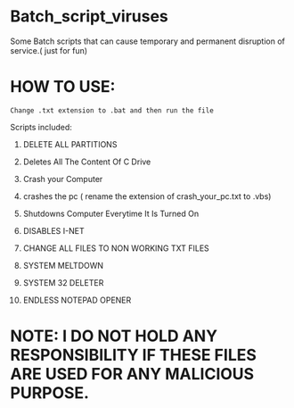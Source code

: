 # Batch_script_viruses
Some Batch scripts that can cause temporary and permanent disruption of service.( just for fun)

# HOW TO USE:

``` Change .txt extension to .bat and then run the file ```

Scripts included:

1) DELETE ALL PARTITIONS

2) Deletes All The Content Of C Drive

3) Crash your Computer 

4) crashes the pc ( rename the extension of crash_your_pc.txt to .vbs)

5) Shutdowns Computer Everytime It Is Turned On

6) DISABLES I-NET

7) CHANGE ALL FILES TO NON WORKING TXT FILES

8) SYSTEM MELTDOWN

9) SYSTEM 32 DELETER

10) ENDLESS NOTEPAD OPENER


# NOTE: I DO NOT HOLD ANY RESPONSIBILITY IF THESE FILES ARE USED FOR ANY MALICIOUS PURPOSE.
